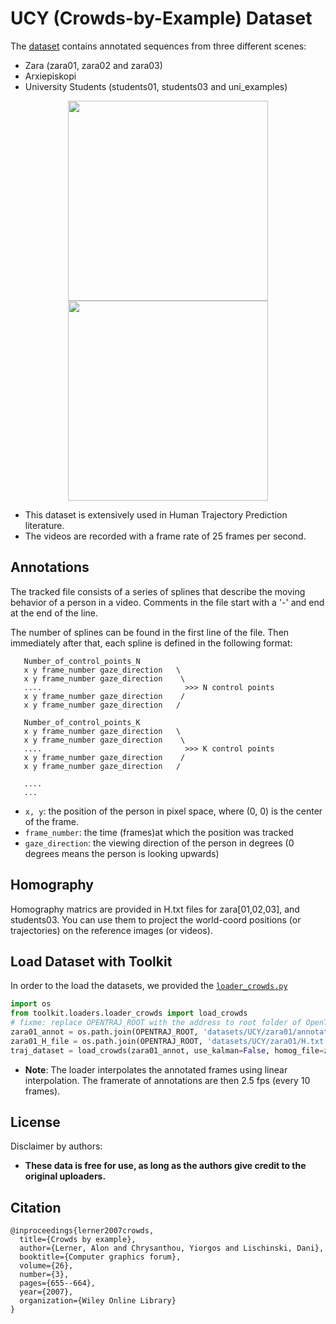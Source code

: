 # UCY (Crowds-by-Example) Dataset

The [dataset](https://graphics.cs.ucy.ac.cy/research/downloads/crowd-data.html) contains annotated sequences from three different scenes: 
- Zara (zara01, zara02 and zara03)
- Arxiepiskopi
- University Students (students01, students03 and uni_examples)

<p align='center'>
  <img src='./zara01/reference.png' width=320\>
  <img src='./students03/reference.png' width=320\>
</p>

* This dataset is extensively used in Human Trajectory Prediction literature.
* The videos are recorded with a frame rate of 25 frames per second.

## Annotations
The tracked file consists of a series of splines that describe the moving behavior of a person in a video.
Comments in the file start with a '-' and end at the end of the line.

The number of splines can be found in the first line of the file.
Then immediately after that, each spline is defined in the following format:

```
   Number_of_control_points_N
   x y frame_number gaze_direction   \
   x y frame_number gaze_direction    \
   ....                                >>> N control points
   x y frame_number gaze_direction    /
   x y frame_number gaze_direction   /

   Number_of_control_points_K
   x y frame_number gaze_direction   \
   x y frame_number gaze_direction    \
   ....                                >>> K control points
   x y frame_number gaze_direction    /
   x y frame_number gaze_direction   /
   
   ....
   ...
```   
- `x, y`: the position of the person in pixel space, where (0, 0) is the center of the frame.
- `frame_number`: the time (frames)at which the position was tracked
- `gaze_direction`: the viewing direction of the person in degrees (0 degrees means the person is looking upwards)


## Homography
Homography matrics are provided in H.txt files for zara[01,02,03], and students03.
You can use them to project the world-coord positions (or trajectories) on the reference images (or videos).

## Load Dataset with Toolkit
In order to the load the datasets, we provided the [`loader_crowds.py`](../../toolkit/loaders/loader_crowds.py)

```python
import os
from toolkit.loaders.loader_crowds import load_crowds
# fixme: replace OPENTRAJ_ROOT with the address to root folder of OpenTraj
zara01_annot = os.path.join(OPENTRAJ_ROOT, 'datasets/UCY/zara01/annotation.vsp')
zara01_H_file = os.path.join(OPENTRAJ_ROOT, 'datasets/UCY/zara01/H.txt')
traj_dataset = load_crowds(zara01_annot, use_kalman=False, homog_file=zara01_H_file)
```
* **Note**: The loader interpolates the annotated frames using linear interpolation. The framerate of annotations are then 2.5 fps (every 10 frames).

## License
Disclaimer by authors: 
- **These data is free for use, as long as the authors give credit to the original uploaders.**

## Citation
```
@inproceedings{lerner2007crowds,
  title={Crowds by example},
  author={Lerner, Alon and Chrysanthou, Yiorgos and Lischinski, Dani},
  booktitle={Computer graphics forum},
  volume={26},
  number={3},
  pages={655--664},
  year={2007},
  organization={Wiley Online Library}
}
```
